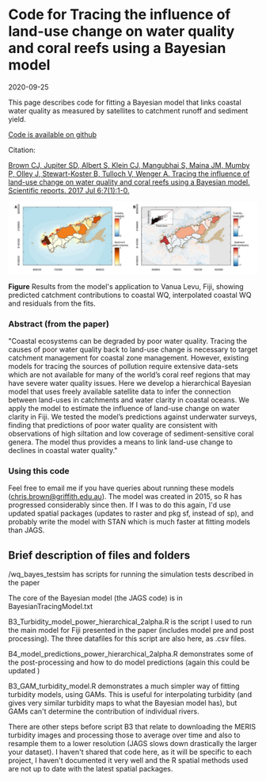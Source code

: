 #  Code for Tracing the influence of land-use change on water quality and coral reefs using a Bayesian model

2020-09-25

This page describes code for fitting a Bayesian model that links coastal water quality as measured by satellites to catchment runoff and sediment yield.

[Code is available on github](https://github.com/cbrown5/BayesianWQTracing)

Citation:

[Brown CJ, Jupiter SD, Albert S, Klein CJ, Mangubhai S, Maina JM, Mumby P, Olley J, Stewart-Koster B, Tulloch V, Wenger A. Tracing the influence of land-use change on water quality and coral reefs using a Bayesian model. Scientific reports. 2017 Jul 6;7(1):1-0.](https://www.nature.com/articles/s41598-017-05031-7)

![](model-fits-Fiji.JPG)

**Figure** Results from the model's application to Vanua Levu, Fiji, showing predicted catchment contributions to coastal WQ, interpolated coastal WQ and residuals from the fits.

### Abstract (from the paper)

"Coastal ecosystems can be degraded by poor water quality. Tracing the causes of poor water quality back to land-use change is necessary to target catchment management for coastal zone management. However, existing models for tracing the sources of pollution require extensive data-sets which are not available for many of the world’s coral reef regions that may have severe water quality issues. Here we develop a hierarchical Bayesian model that uses freely available satellite data to infer the connection between land-uses in catchments and water clarity in coastal oceans. We apply the model to estimate the influence of land-use change on water clarity in Fiji. We tested the model’s predictions against underwater surveys, finding that predictions of poor water quality are consistent with observations of high siltation and low coverage of sediment-sensitive coral genera. The model thus provides a means to link land-use change to declines in coastal water quality."

### Using this code

Feel free to email me if you have queries about running these models (chris.brown@griffith.edu.au). The model was created in 2015, so R has progressed considerably since then. If I was to do this again, I'd use updated spatial packages (updates to raster and pkg sf, instead of sp), and probably write the model with STAN which is much faster at fitting models than JAGS.

## Brief description of files and folders

/wq_bayes_testsim has scripts for running the simulation tests described in the paper

The core of the Bayesian model (the JAGS code) is in BayesianTracingModel.txt

B3_Turbidity_model_power_hierarchical_2alpha.R is the script I used to run the main model for Fiji presented in the paper (includes model pre and post processing). The three datafiles for this script are also here, as .csv files.

B4_model_predictions_power_hierarchical_2alpha.R demonstrates some of the post-processing and how to do model predictions (again this could be updated )

B3_GAM_turbidity_model.R demonstrates a much simpler way of fitting turbidity models, using GAMs. This is useful for interpolating turbidity (and gives very similar turbidity maps to what the Bayesian model has), but GAMs can't determine the contribution of individual rivers.

There are other steps before script B3 that relate to downloading the MERIS turbidity images and processing those to average over time and also to resample them to a lower resolution (JAGS slows down drastically the larger your dataset).
I haven't shared that code here, as it will be specific to each project, I haven't documented it very well and the R spatial methods used are not up to date with the latest spatial packages.
